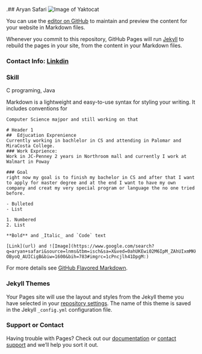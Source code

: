 .## Aryan Safari
![Image of Yaktocat](https://www.google.com/url?sa=i&rct=j&q=&esrc=s&source=images&cd=&cad=rja&uact=8&ved=2ahUKEwjVkoPLp8_ZAhUK32MKHeWPCEkQjRx6BAgAEAY&url=https%3A%2F%2Fwww.sltrib.com%2Fartsliving%2Fmusic%2F2018%2F02%2F26%2Fmetallica-coming-to-salt-lake-city%2F&psig=AOvVaw1dBZbQ3FAVQ2-wxlETZa8R&ust=1520137461437607)

You can use the [editor on GitHub]() to maintain and preview the content for your website in Markdown files.

Whenever you commit to this repository, GitHub Pages will run [Jekyll](https://jekyllrb.com/) to rebuild the pages in your site, from the content in your Markdown files.

### Contact Info: [Linkdin](https://www.linkedin.com/in/aryan-safari-b014b985/)


### Skill
C programing, Java

Markdown is a lightweight and easy-to-use syntax for styling your writing. It includes conventions for

```Education: Computer Science majpor and still working on that
Computer Science majpor and still working on that

# Header 1
##  Edjucation Exprenience
Currently working in bachlelor in CS and attending in Palomar and MiraCosta College.
### Work Exprience: 
Work in JC-Penney 2 years in Northroom mall and currently I work at Walmart in Poway

### Goal
right now my goal is to finish my bachelor in CS and after that I want to apply for master degree and at the end I want to have my own company and creat my very special program or language the no one tried before.

- Bulleted
- List

1. Numbered
2. List

**Bold** and _Italic_ and `Code` text

[Link](url) and ![Image](https://www.google.com/search?q=aryan+safari&source=lnms&tbm=isch&sa=X&ved=0ahUKEwi02M6IpM_ZAhUIxmMKHR-OByoQ_AUICigB&biw=1600&bih=783#imgrc=1cPncjlh41DpgM:)
```

For more details see [GitHub Flavored Markdown](https://guides.github.com/features/mastering-markdown/).

### Jekyll Themes

Your Pages site will use the layout and styles from the Jekyll theme you have selected in your [repository settings](https://github.com/arrarose/Resume/settings). The name of this theme is saved in the Jekyll `_config.yml` configuration file.

### Support or Contact

Having trouble with Pages? Check out our [documentation](https://help.github.com/categories/github-pages-basics/) or [contact support](https://github.com/contact) and we’ll help you sort it out.
